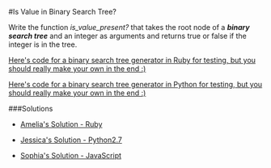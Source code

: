 #Is Value in Binary Search Tree?

Write the function *is_value_present?* that takes the root node of a ***binary search tree*** and an integer as arguments and returns true or false if the integer is in the tree. 

[Here's code for a binary search tree generator in Ruby for testing, but you should really make your own in the end :)](https://github.com/adowns01/Intro-to-Whiteboarding-DBC/blob/master/solutions/bst_generator.rb)

[Here's code for a binary search tree generator in Python for testing, but you should really make your own in the end :)](https://github.com/chatasweetie/Algorithms-Whiteboarding/tree/master/questions/find_value_in_BST/solution/bstgenerator.py )


###Solutions
- [Amelia's Solution - Ruby](https://github.com/adowns01/Intro-to-Whiteboarding-DBC/blob/master/solutions/is_value_present_in_tree_amelia.rb)

- [Jessica's Solution - Python2.7](https://github.com/chatasweetie/whiteboarding-and-coding-problems/blob/master/questions/find_value_in_BST/solution/find_value_in_BST.py)

- [Sophia's Solution - JavaScript](https://github.com/chatasweetie/whiteboarding-and-coding-problems/blob/master/questions/find_value_in_BST/solution/searchBST.js)
